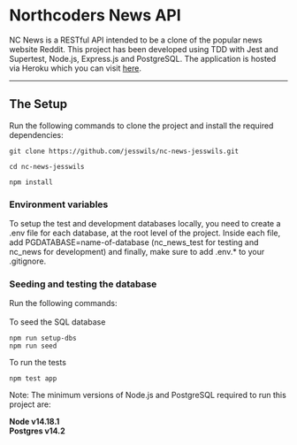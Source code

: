 # Northcoders News API

NC News is a RESTful API intended to be a clone of the popular news website Reddit. This project has been developed using TDD with Jest and Supertest, Node.js, Express.js and PostgreSQL. The application is hosted via Heroku which you can visit [here](https://nc-news-jesswils3.herokuapp.com/api).

---

## The Setup

Run the following commands to clone the project and install the required dependencies:

```
git clone https://github.com/jesswils/nc-news-jesswils.git

cd nc-news-jesswils

npm install
```

### Environment variables

To setup the test and development databases locally, you need to create a .env file for each database, at the root level of the project. Inside each file, add PGDATABASE=name-of-database (nc_news_test for testing and nc_news for development) and finally, make sure to add .env.\* to your .gitignore.

### Seeding and testing the database

Run the following commands:
<br>
<br>
To seed the SQL database
<br>

```
npm run setup-dbs
npm run seed
```

To run the tests

```
npm test app
```

Note: The minimum versions of Node.js and PostgreSQL required to run this project are:

**Node v14.18.1**
<br>
**Postgres v14.2**
